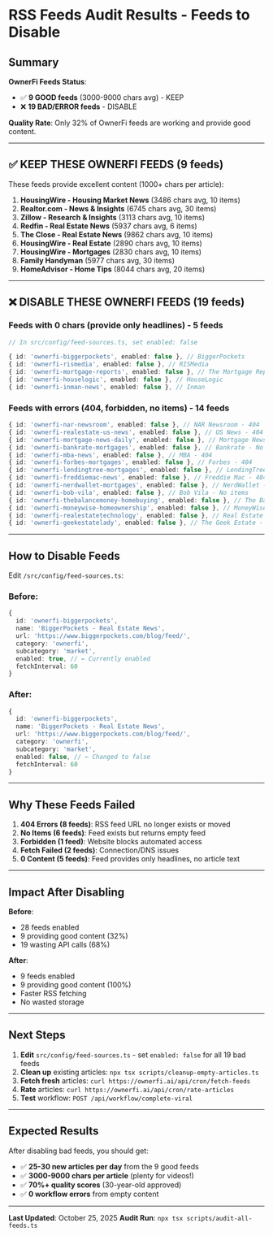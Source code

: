 # RSS Feeds Audit Results - Feeds to Disable

## Summary

**OwnerFi Feeds Status**:
- ✅ **9 GOOD feeds** (3000-9000 chars avg) - KEEP
- ❌ **19 BAD/ERROR feeds** - DISABLE

**Quality Rate**: Only 32% of OwnerFi feeds are working and provide good content.

---

## ✅ KEEP THESE OWNERFI FEEDS (9 feeds)

These feeds provide excellent content (1000+ chars per article):

1. **HousingWire - Housing Market News** (3486 chars avg, 10 items)
2. **Realtor.com - News & Insights** (6745 chars avg, 30 items)
3. **Zillow - Research & Insights** (3113 chars avg, 10 items)
4. **Redfin - Real Estate News** (5937 chars avg, 6 items)
5. **The Close - Real Estate News** (9862 chars avg, 10 items)
6. **HousingWire - Real Estate** (2890 chars avg, 10 items)
7. **HousingWire - Mortgages** (2830 chars avg, 10 items)
8. **Family Handyman** (5977 chars avg, 30 items)
9. **HomeAdvisor - Home Tips** (8044 chars avg, 20 items)

---

## ❌ DISABLE THESE OWNERFI FEEDS (19 feeds)

### Feeds with 0 chars (provide only headlines) - 5 feeds

```typescript
// In src/config/feed-sources.ts, set enabled: false

{ id: 'ownerfi-biggerpockets', enabled: false }, // BiggerPockets
{ id: 'ownerfi-rismedia', enabled: false }, // RISMedia
{ id: 'ownerfi-mortgage-reports', enabled: false }, // The Mortgage Reports
{ id: 'ownerfi-houselogic', enabled: false }, // HouseLogic
{ id: 'ownerfi-inman-news', enabled: false }, // Inman
```

### Feeds with errors (404, forbidden, no items) - 14 feeds

```typescript
{ id: 'ownerfi-nar-newsroom', enabled: false }, // NAR Newsroom - 404
{ id: 'ownerfi-realestate-us-news', enabled: false }, // US News - 404
{ id: 'ownerfi-mortgage-news-daily', enabled: false }, // Mortgage News Daily - No items
{ id: 'ownerfi-bankrate-mortgages', enabled: false }, // Bankrate - No items
{ id: 'ownerfi-mba-news', enabled: false }, // MBA - 404
{ id: 'ownerfi-forbes-mortgages', enabled: false }, // Forbes - 404
{ id: 'ownerfi-lendingtree-mortgages', enabled: false }, // LendingTree - No items
{ id: 'ownerfi-freddiemac-news', enabled: false }, // Freddie Mac - 404
{ id: 'ownerfi-nerdwallet-mortgages', enabled: false }, // NerdWallet - No items
{ id: 'ownerfi-bob-vila', enabled: false }, // Bob Vila - No items
{ id: 'ownerfi-thebalancemoney-homebuying', enabled: false }, // The Balance - 404
{ id: 'ownerfi-moneywise-homeownership', enabled: false }, // MoneyWise - Forbidden
{ id: 'ownerfi-realestatetechnology', enabled: false }, // Real Estate Tech - Fetch failed
{ id: 'ownerfi-geekestatelady', enabled: false }, // The Geek Estate - Fetch failed
```

---

## How to Disable Feeds

Edit `/src/config/feed-sources.ts`:

### Before:
```typescript
{
  id: 'ownerfi-biggerpockets',
  name: 'BiggerPockets - Real Estate News',
  url: 'https://www.biggerpockets.com/blog/feed/',
  category: 'ownerfi',
  subcategory: 'market',
  enabled: true, // ← Currently enabled
  fetchInterval: 60
}
```

### After:
```typescript
{
  id: 'ownerfi-biggerpockets',
  name: 'BiggerPockets - Real Estate News',
  url: 'https://www.biggerpockets.com/blog/feed/',
  category: 'ownerfi',
  subcategory: 'market',
  enabled: false, // ← Changed to false
  fetchInterval: 60
}
```

---

## Why These Feeds Failed

1. **404 Errors (8 feeds)**: RSS feed URL no longer exists or moved
2. **No Items (6 feeds)**: Feed exists but returns empty feed
3. **Forbidden (1 feed)**: Website blocks automated access
4. **Fetch Failed (2 feeds)**: Connection/DNS issues
5. **0 Content (5 feeds)**: Feed provides only headlines, no article text

---

## Impact After Disabling

**Before**:
- 28 feeds enabled
- 9 providing good content (32%)
- 19 wasting API calls (68%)

**After**:
- 9 feeds enabled
- 9 providing good content (100%)
- Faster RSS fetching
- No wasted storage

---

## Next Steps

1. **Edit** `src/config/feed-sources.ts` - set `enabled: false` for all 19 bad feeds
2. **Clean up** existing articles: `npx tsx scripts/cleanup-empty-articles.ts`
3. **Fetch fresh** articles: `curl https://ownerfi.ai/api/cron/fetch-feeds`
4. **Rate** articles: `curl https://ownerfi.ai/api/cron/rate-articles`
5. **Test** workflow: `POST /api/workflow/complete-viral`

---

## Expected Results

After disabling bad feeds, you should get:

- ✅ **25-30 new articles per day** from the 9 good feeds
- ✅ **3000-9000 chars per article** (plenty for videos!)
- ✅ **70%+ quality scores** (30-year-old approved)
- ✅ **0 workflow errors** from empty content

---

**Last Updated**: October 25, 2025
**Audit Run**: `npx tsx scripts/audit-all-feeds.ts`
